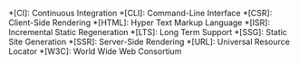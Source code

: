 *[CI]: Continuous Integration
*[CLI]: Command-Line Interface
*[CSR]: Client-Side Rendering
*[HTML]: Hyper Text Markup Language
*[ISR]: Incremental Static Regeneration
*[LTS]: Long Term Support
*[SSG]: Static Site Generation
*[SSR]: Server-Side Rendering
*[URL]: Universal Resource Locator
*[W3C]: World Wide Web Consortium

